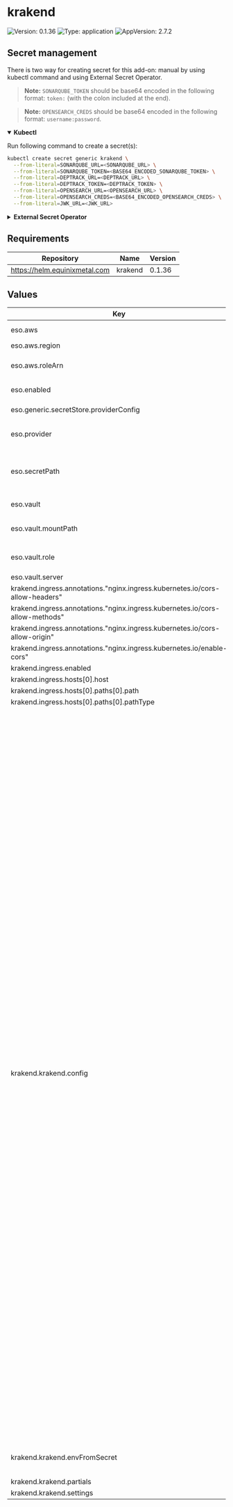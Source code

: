 # krakend

![Version: 0.1.36](https://img.shields.io/badge/Version-0.1.36-informational?style=flat-square) ![Type: application](https://img.shields.io/badge/Type-application-informational?style=flat-square) ![AppVersion: 2.7.2](https://img.shields.io/badge/AppVersion-2.7.2-informational?style=flat-square)

## Secret management

There is two way for creating secret for this add-on: manual by using kubectl command and using External Secret Operator.

> **Note:** `SONARQUBE_TOKEN` should be base64 encoded in the following format: `token:` (with the colon included at the end).

> **Note:** `OPENSEARCH_CREDS` should be base64 encoded in the following format: `username:password`.

<details open>
<summary><b>Kubectl</b></summary>

Run following command to create a secret(s):
```bash
kubectl create secret generic krakend \
  --from-literal=SONARQUBE_URL=<SONARQUBE_URL> \
  --from-literal=SONARQUBE_TOKEN=<BASE64_ENCODED_SONARQUBE_TOKEN> \
  --from-literal=DEPTRACK_URL=<DEPTRACK_URL> \
  --from-literal=DEPTRACK_TOKEN=<DEPTRACK_TOKEN> \
  --from-literal=OPENSEARCH_URL=<OPENSEARCH_URL> \
  --from-literal=OPENSEARCH_CREDS=<BASE64_ENCODED_OPENSEARCH_CREDS> \
  --from-literal=JWK_URL=<JWK_URL>
```

</details>

<details>
<summary><b>External Secret Operator</b></summary>

Update [values.yaml](values.yaml) to enable ESO:

```yaml
eso:
  # -- Install components of the ESO.
  enabled: true
```

AWS Parameter Store structure:

```json
{
  "SONARQUBE_URL": "http://sonar.sonar:9000",
  "SONARQUBE_TOKEN": "<base64-encoded-sonarqube-token>",
  "DEPTRACK_URL": "http://dependency-track-api-server.dependency-track:8080",
  "DEPTRACK_TOKEN": "<dependency-track-token>",
  "OPENSEARCH_URL": "https://opensearch-cluster-master.logging:9200",
  "OPENSEARCH_CREDS": "<base64-encoded-opensearch-creds>",
  "JWK_URL": "https://keycloak.example.com/auth/realms/<sharedService>/protocol/openid-connect/certs"
}
```

</details>

## Requirements

| Repository | Name | Version |
|------------|------|---------|
| https://helm.equinixmetal.com | krakend | 0.1.36 |

## Values

| Key | Type | Default | Description |
|-----|------|---------|-------------|
| eso.aws | object | `{"region":"eu-central-1","roleArn":"arn:aws:iam::012345678910:role/AWSIRSA_Shared_ExternalSecretOperatorAccess"}` | AWS configuration (if provider is `aws`). |
| eso.aws.region | string | `"eu-central-1"` | AWS region. |
| eso.aws.roleArn | string | `"arn:aws:iam::012345678910:role/AWSIRSA_Shared_ExternalSecretOperatorAccess"` | AWS role ARN for the ExternalSecretOperator to assume. |
| eso.enabled | bool | `true` | Install components of the ESO. |
| eso.generic.secretStore.providerConfig | object | `{}` | Defines SecretStore provider configuration. |
| eso.provider | string | `"aws"` | Defines provider type. One of `aws`, `generic`, or `vault`. |
| eso.secretPath | string | `"/infra/core/addons/krakend"` | Defines the path to the secret in the provider. If provider is `vault`, this is the path must be prefixed with `secret/`. |
| eso.vault | object | `{"mountPath":"core","role":"krakend","server":"http://vault.vault:8200"}` | Vault configuration (if provider is `vault`). |
| eso.vault.mountPath | string | `"core"` | Mount path for the Kubernetes authentication method. |
| eso.vault.role | string | `"krakend"` | Vault role for the Kubernetes authentication method. |
| eso.vault.server | string | `"http://vault.vault:8200"` | Vault server URL. |
| krakend.ingress.annotations."nginx.ingress.kubernetes.io/cors-allow-headers" | string | `"DNT,X-CustomHeader,Keep-Alive,User-Agent,X-Requested-With,If-Modified-Since,Cache-Control,Content-Type,Authorization"` |  |
| krakend.ingress.annotations."nginx.ingress.kubernetes.io/cors-allow-methods" | string | `"OPTIONS, GET, POST"` |  |
| krakend.ingress.annotations."nginx.ingress.kubernetes.io/cors-allow-origin" | string | `"*"` |  |
| krakend.ingress.annotations."nginx.ingress.kubernetes.io/enable-cors" | string | `"true"` |  |
| krakend.ingress.enabled | bool | `true` |  |
| krakend.ingress.hosts[0].host | string | `"api.example.com"` |  |
| krakend.ingress.hosts[0].paths[0].path | string | `"/"` |  |
| krakend.ingress.hosts[0].paths[0].pathType | string | `"ImplementationSpecific"` |  |
| krakend.krakend.config | string | `"{\n  \"$schema\": \"https://www.krakend.io/schema/krakend.json\",\n  \"version\": 3,\n  \"name\": \"KrakenD - API Gateway\",\n  \"timeout\": \"6000ms\",\n  \"cache_ttl\": \"300s\",\n  \"output_encoding\": \"json\",\n  \"client_tls\": {\n    \"@comment\": \"Skip SSL verification when connecting to backends\",\n    \"allow_insecure_connections\": true\n  },\n  \"extra_config\": {\n    \"router\": {\n      \"logger_skip_paths\": [\n        \"/__health\"\n      ]\n    },\n    \"auth/jwk-client\": {\n        \"@comment\": \"Enable a JWK shared cache amongst all endpoints of 60 minutes\",\n        \"shared_cache_duration\": 3600\n    }\n  },\n  \"endpoints\": [\n    {\n      \"endpoint\": \"/widgets/sonarqube/measures/component\",\n      \"method\": \"GET\",\n      \"output_encoding\": \"json\",\n      \"input_query_strings\": [\n        \"component\",\n        \"metricKeys\"\n      ],\n      \"extra_config\": {\n        \"auth/validator\": {\n          \"alg\": \"RS256\",\n          \"cache_duration\": 3600,\n          \"cache\": true,\n          \"disable_jwk_security\": false,\n          \"jwk_url\": \"{{ env \"JWK_URL\" }}\"\n        }\n      },\n      \"backend\": [\n        {\n          \"url_pattern\": \"/api/measures/component\",\n          \"encoding\": \"json\",\n          \"sd\": \"static\",\n          \"method\": \"GET\",\n          \"host\": [\n            \"{{ env \"SONARQUBE_URL\" }}\"\n          ],\n          \"extra_config\": {\n            \"qos/http-cache\": {},\n            \"modifier/martian\": {\n              \"header.Append\": {\n                \"scope\": [\n                  \"request\"\n                ],\n                \"name\": \"Authorization\",\n                \"value\": \"Basic {{ env \"SONARQUBE_TOKEN\" }}\"\n              }\n            }\n          }\n        }\n      ]\n    },\n    {\n      \"endpoint\": \"/widgets/deptrack/project\",\n      \"method\": \"GET\",\n      \"output_encoding\": \"json\",\n      \"input_query_strings\": [\n        \"name\"\n      ],\n      \"extra_config\": {\n        \"auth/validator\": {\n          \"alg\": \"RS256\",\n          \"cache_duration\": 3600,\n          \"cache\": true,\n          \"disable_jwk_security\": false,\n          \"jwk_url\": \"{{ env \"JWK_URL\" }}\"\n        }\n      },\n      \"backend\": [\n        {\n          \"url_pattern\": \"/api/v1/project\",\n          \"encoding\": \"json\",\n          \"sd\": \"static\",\n          \"method\": \"GET\",\n          \"host\": [\n            \"{{ env \"DEPTRACK_URL\" }}\"\n          ],\n          \"is_collection\": true,\n          \"extra_config\": {\n            \"qos/http-cache\": {},\n            \"modifier/martian\": {\n              \"header.Append\": {\n                \"scope\": [\n                  \"request\"\n                ],\n                \"name\": \"X-Api-Key\",\n                \"value\": \"{{ env \"DEPTRACK_TOKEN\" }}\"\n              }\n            }\n          }\n        }\n      ]\n    },\n    {\n      \"endpoint\": \"/widgets/deptrack/metrics/project/{uuid}/current\",\n      \"method\": \"GET\",\n      \"output_encoding\": \"json\",\n      \"input_query_strings\": [\n        \"name\"\n      ],\n      \"extra_config\": {\n        \"auth/validator\": {\n          \"alg\": \"RS256\",\n          \"cache_duration\": 3600,\n          \"cache\": true,\n          \"disable_jwk_security\": false,\n          \"jwk_url\": \"{{ env \"JWK_URL\" }}\"\n        }\n      },\n      \"backend\": [\n        {\n          \"url_pattern\": \"/api/v1/metrics/project/{uuid}/current\",\n          \"encoding\": \"json\",\n          \"sd\": \"static\",\n          \"method\": \"GET\",\n          \"host\": [\n            \"{{ env \"DEPTRACK_URL\" }}\"\n          ],\n          \"is_collection\": false,\n          \"extra_config\": {\n            \"qos/http-cache\": {},\n            \"modifier/martian\": {\n              \"header.Append\": {\n                \"scope\": [\n                  \"request\"\n                ],\n                \"name\": \"X-Api-Key\",\n                \"value\": \"{{ env \"DEPTRACK_TOKEN\" }}\"\n              }\n            }\n          }\n        }\n      ]\n    },\n    {\n      \"endpoint\": \"/search/logs\",\n      \"method\": \"POST\",\n      \"output_encoding\": \"json\",\n      \"extra_config\": {\n        \"auth/validator\": {\n          \"alg\": \"RS256\",\n          \"cache_duration\": 3600,\n          \"cache\": true,\n          \"disable_jwk_security\": false,\n          \"jwk_url\": \"{{ env \"JWK_URL\" }}\"\n        }\n      },\n      \"backend\": [\n        {\n          \"url_pattern\": \"/logstash-edp-*/_search\",\n          \"method\": \"POST\",\n          \"host\": [\n            \"{{ env \"OPENSEARCH_URL\" }}\"\n          ],\n          \"encoding\": \"json\",\n          \"extra_config\": {\n            \"qos/http-cache\": {},\n            \"modifier/martian\": {\n              \"header.Append\": {\n                \"scope\": [\n                  \"request\"\n                ],\n                \"name\": \"Authorization\",\n                \"value\": \"Basic {{ env \"OPENSEARCH_CREDS\" }}\"\n              }\n            }\n          }\n        }\n      ]\n    },\n    {\n      \"endpoint\": \"/gitfusion/repositories\",\n      \"method\": \"GET\",\n      \"input_query_strings\": [\"*\"],\n      \"output_encoding\": \"json\",\n      \"extra_config\": {\n        \"auth/validator\": {\n          \"alg\": \"RS256\",\n          \"cache_duration\": 3600,\n          \"cache\": true,\n          \"disable_jwk_security\": false,\n          \"jwk_url\": \"{{ env \"JWK_URL\" }}\"\n        }\n      },\n      \"backend\": [\n        {\n          \"url_pattern\": \"/api/v1/repositories\",\n          \"encoding\": \"json\",\n          \"sd\": \"static\",\n          \"method\": \"GET\",\n          \"host\": [\n            \"{{ env \"GITFUSION_URL\" }}\"\n          ],\n          \"extra_config\": {\n            \"qos/http-cache\": {}\n          }\n        }\n      ]\n    },\n    {\n      \"endpoint\": \"/gitfusion/repository\",\n      \"method\": \"GET\",\n      \"input_query_strings\": [\"*\"],\n      \"output_encoding\": \"json\",\n      \"extra_config\": {\n        \"auth/validator\": {\n          \"alg\": \"RS256\",\n          \"cache_duration\": 3600,\n          \"cache\": true,\n          \"disable_jwk_security\": false,\n          \"jwk_url\": \"{{ env \"JWK_URL\" }}\"\n        }\n      },\n      \"backend\": [\n        {\n          \"url_pattern\": \"/api/v1/repository\",\n          \"encoding\": \"json\",\n          \"sd\": \"static\",\n          \"method\": \"GET\",\n          \"host\": [\n            \"{{ env \"GITFUSION_URL\" }}\"\n          ],\n          \"extra_config\": {\n            \"qos/http-cache\": {}\n          }\n        }\n      ]\n    },\n    {\n      \"endpoint\": \"/gitfusion/organizations\",\n      \"method\": \"GET\",\n      \"input_query_strings\": [\"*\"],\n      \"output_encoding\": \"json\",\n      \"extra_config\": {\n        \"auth/validator\": {\n          \"alg\": \"RS256\",\n          \"cache_duration\": 3600,\n          \"cache\": true,\n          \"disable_jwk_security\": false,\n          \"jwk_url\": \"{{ env \"JWK_URL\" }}\"\n        }\n      },\n      \"backend\": [\n        {\n          \"url_pattern\": \"/api/v1/user/organizations\",\n          \"encoding\": \"json\",\n          \"sd\": \"static\",\n          \"method\": \"GET\",\n          \"host\": [\n            \"{{ env \"GITFUSION_URL\" }}\"\n          ],\n          \"extra_config\": {\n            \"qos/http-cache\": {}\n          }\n        }\n      ]\n    },\n    {\n      \"endpoint\": \"/gitfusion/branches\",\n      \"method\": \"GET\",\n      \"input_query_strings\": [\"*\"],\n      \"output_encoding\": \"json\",\n      \"extra_config\": {\n        \"auth/validator\": {\n          \"alg\": \"RS256\",\n          \"cache_duration\": 3600,\n          \"cache\": true,\n          \"disable_jwk_security\": false,\n          \"jwk_url\": \"{{ env \"JWK_URL\" }}\"\n        }\n      },\n      \"backend\": [\n        {\n          \"url_pattern\": \"/api/v1/branches\",\n          \"encoding\": \"json\",\n          \"sd\": \"static\",\n          \"method\": \"GET\",\n          \"host\": [\n            \"{{ env \"GITFUSION_URL\" }}\"\n          ],\n          \"extra_config\": {\n            \"qos/http-cache\": {}\n          }\n        }\n      ]\n    },\n    {\n      \"endpoint\": \"/gitfusion/invalidate\",\n      \"method\": \"POST\",\n      \"input_query_strings\": [\"*\"],\n      \"output_encoding\": \"json\",\n      \"extra_config\": {\n        \"auth/validator\": {\n          \"alg\": \"RS256\",\n          \"cache_duration\": 3600,\n          \"cache\": true,\n          \"disable_jwk_security\": false,\n          \"jwk_url\": \"{{ env \"JWK_URL\" }}\"\n        }\n      },\n      \"backend\": [\n        {\n          \"url_pattern\": \"/api/v1/cache/invalidate\",\n          \"encoding\": \"json\",\n          \"sd\": \"static\",\n          \"method\": \"DELETE\",\n          \"host\": [\n            \"{{ env \"GITFUSION_URL\" }}\"\n          ],\n          \"extra_config\": {\n            \"qos/http-cache\": {}\n          }\n        }\n      ]\n    }\n  ]\n}\n"` |  |
| krakend.krakend.envFromSecret | string | `"krakend"` | Defines the name of the Secret that contains the KrakenD configuration. |
| krakend.krakend.partials | string | `nil` |  |
| krakend.krakend.settings | string | `nil` |  |
